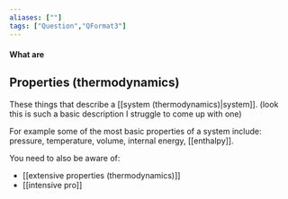 ```yaml
---
aliases: [""]
tags: ["Question","QFormat3"]
---
```


#### What are
## Properties (thermodynamics)
These things that describe a [[system (thermodynamics)|system]]. (look this is such a basic description I struggle to come up with one)

For example some of the most basic properties of a system include: pressure, temperature, volume, internal energy, [[enthalpy]].

You need to also be aware of:
- [[extensive properties (thermodynamics)]]
- [[intensive pro]]